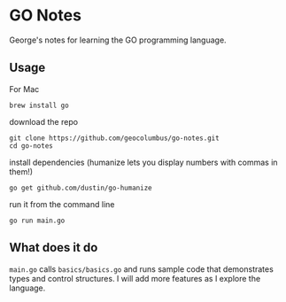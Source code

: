 # GO Notes

George's notes for learning the GO programming language.

## Usage

For Mac

```
brew install go
```

download the repo

```
git clone https://github.com/geocolumbus/go-notes.git
cd go-notes
```

install dependencies (humanize lets you display numbers with commas in them!)

```
go get github.com/dustin/go-humanize
```

run it from the command line

```go run main.go```


## What does it do

```main.go``` calls ```basics/basics.go``` and runs sample code that demonstrates types and control structures. I will add more features as I explore the language.
